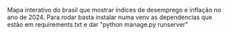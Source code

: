 Mapa interativo do brasil que mostrar índices de desemprego e inflação no ano de 2024. Para rodar basta instalar numa venv as dependencias que estão em requirements.txt e dar "python manage.py runserver"
